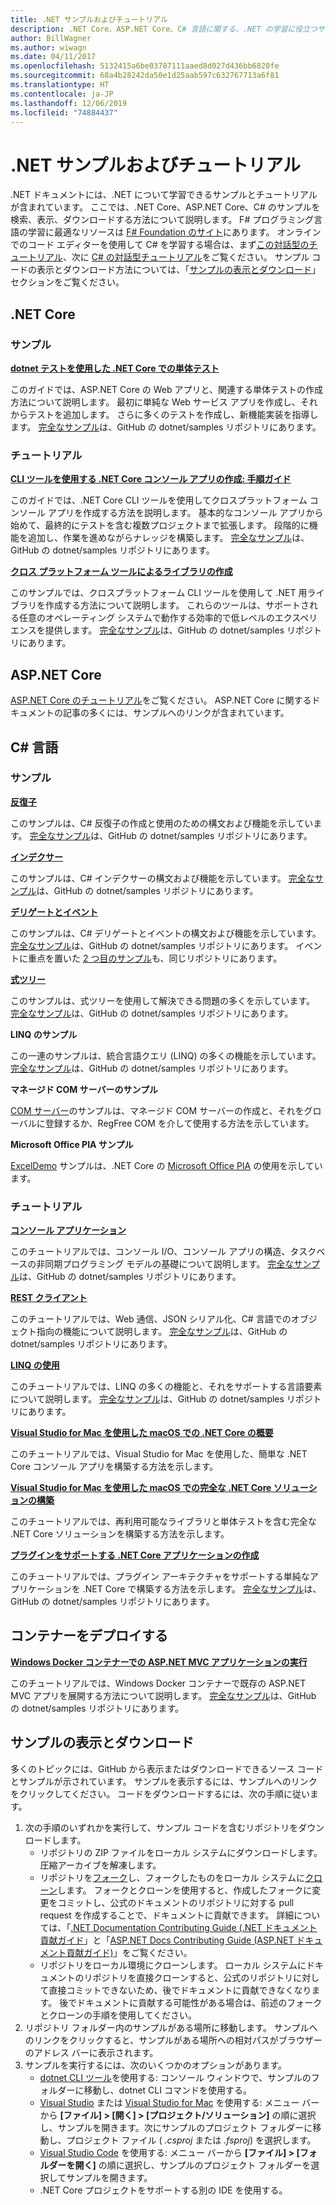 ```yaml
---
title: .NET サンプルおよびチュートリアル
description: .NET Core、ASP.NET Core、C# 言語に関する、.NET の学習に役立つサンプルとチュートリアルの情報です。
author: BillWagner
ms.author: wiwagn
ms.date: 04/11/2017
ms.openlocfilehash: 5132415a6be03787111aaed8d027d436bb6820fe
ms.sourcegitcommit: 68a4b28242da50e1d25aab597c632767713a6f81
ms.translationtype: HT
ms.contentlocale: ja-JP
ms.lasthandoff: 12/06/2019
ms.locfileid: "74884437"
---
```

# <a name="net-samples-and-tutorials"></a>.NET サンプルおよびチュートリアル

.NET ドキュメントには、.NET について学習できるサンプルとチュートリアルが含まれています。 ここでは、.NET Core、ASP.NET Core、C# のサンプルを検索、表示、ダウンロードする方法について説明します。 F# プログラミング言語の学習に最適なリソースは [F# Foundation のサイト](https://fsharp.org/learn.html)にあります。 オンラインでのコード エディターを使用して C# を学習する場合は、まず[この対話型のチュートリアル](https://dotnet.microsoft.com/learn/dotnet/in-browser-tutorial/1)、次に [C# の対話型チュートリアル](../csharp/tutorials/intro-to-csharp/index.md)をご覧ください。 サンプル コードの表示とダウンロード方法については、「[サンプルの表示とダウンロード](#viewing-and-downloading-samples)」セクションをご覧ください。

## <a name="net-core"></a>.NET Core

### <a name="samples"></a>サンプル

**[dotnet テストを使用した .NET Core での単体テスト](../core/testing/unit-testing-with-dotnet-test.md)**

このガイドでは、ASP.NET Core の Web アプリと、関連する単体テストの作成方法について説明します。 最初に単純な Web サービス アプリを作成し、それからテストを追加します。 さらに多くのテストを作成し、新機能実装を指導します。 [完全なサンプル](https://github.com/dotnet/samples/tree/master/core/getting-started/unit-testing-using-dotnet-test)は、GitHub の dotnet/samples リポジトリにあります。

### <a name="tutorials"></a>チュートリアル

**[CLI ツールを使用する .NET Core コンソール アプリの作成: 手順ガイド](../core/tutorials/cli-create-console-app.md)**

このガイドでは、.NET Core CLI ツールを使用してクロスプラットフォーム コンソール アプリを作成する方法を説明します。 基本的なコンソール アプリから始めて、最終的にテストを含む複数プロジェクトまで拡張します。 段階的に機能を追加し、作業を進めながらナレッジを構築します。 [完全なサンプル](https://github.com/dotnet/samples/tree/master/core/console-apps)は、GitHub の dotnet/samples リポジトリにあります。

**[クロス プラットフォーム ツールによるライブラリの作成](../core/tutorials/libraries.md)**

このサンプルでは、クロスプラットフォーム CLI ツールを使用して .NET 用ライブラリを作成する方法について説明します。 これらのツールは、サポートされる任意のオペレーティング システムで動作する効率的で低レベルのエクスペリエンスを提供します。 [完全なサンプル](https://github.com/dotnet/samples/tree/master/framework/libraries/frameworks-library)は、GitHub の dotnet/samples リポジトリにあります。

## <a name="aspnet-core"></a>ASP.NET Core

[ASP.NET Core のチュートリアル](/aspnet/core/tutorials/)をご覧ください。 ASP.NET Core に関するドキュメントの記事の多くには、サンプルへのリンクが含まれています。

## <a name="c-language"></a>C# 言語

### <a name="samples"></a>サンプル

**[反復子](../csharp/iterators.md)**

このサンプルは、C# 反復子の作成と使用のための構文および機能を示しています。 [完全なサンプル](https://github.com/dotnet/samples/tree/master/csharp/iterators)は、GitHub の dotnet/samples リポジトリにあります。

**[インデクサー](../csharp/indexers.md)**

このサンプルは、C# インデクサーの構文および機能を示しています。 [完全なサンプル](https://github.com/dotnet/samples/tree/master/csharp/indexers)は、GitHub の dotnet/samples リポジトリにあります。

**[デリゲートとイベント](../csharp/delegates-overview.md)**

このサンプルは、C# デリゲートとイベントの構文および機能を示しています。 [完全なサンプル](https://github.com/dotnet/samples/tree/master/csharp/delegates-and-events)は、GitHub の dotnet/samples リポジトリにあります。 イベントに重点を置いた [2 つ目のサンプル](https://github.com/dotnet/samples/tree/master/csharp/events)も、同じリポジトリにあります。

**[式ツリー](../csharp/expression-trees.md)**

このサンプルは、式ツリーを使用して解決できる問題の多くを示しています。 [完全なサンプル](https://github.com/dotnet/samples/tree/master/csharp/expression-trees)は、GitHub の dotnet/samples リポジトリにあります。

**LINQ のサンプル**

この一連のサンプルは、統合言語クエリ (LINQ) の多くの機能を示しています。 [完全なサンプル](https://github.com/dotnet/samples/tree/master/core/linq/csharp)は、GitHub の dotnet/samples リポジトリにあります。

**マネージド COM サーバーのサンプル**

[COM サーバー](https://github.com/dotnet/samples/tree/master/core/extensions/COMServerDemo)のサンプルは、マネージド COM サーバーの作成と、それをグローバルに登録するか、RegFree COM を介して使用する方法を示しています。

**Microsoft Office PIA サンプル**

[ExcelDemo](https://github.com/dotnet/samples/tree/master/core/extensions/ExcelDemo) サンプルは、.NET Core の [Microsoft Office PIA](/visualstudio/vsto/office-primary-interop-assemblies) の使用を示しています。

### <a name="tutorials"></a>チュートリアル

**[コンソール アプリケーション](../csharp/tutorials/console-teleprompter.md)**

このチュートリアルでは、コンソール I/O、コンソール アプリの構造、タスクベースの非同期プログラミング モデルの基礎について説明します。 [完全なサンプル](https://github.com/dotnet/samples/tree/master/csharp/getting-started/console-teleprompter)は、GitHub の dotnet/samples リポジトリにあります。

**[REST クライアント](../csharp/tutorials/console-webapiclient.md)**

このチュートリアルでは、Web 通信、JSON シリアル化、C# 言語でのオブジェクト指向の機能について説明します。 [完全なサンプル](https://github.com/dotnet/samples/tree/master/csharp/getting-started/console-webapiclient)は、GitHub の dotnet/samples リポジトリにあります。

**[LINQ の使用](../csharp/tutorials/working-with-linq.md)**

このチュートリアルでは、LINQ の多くの機能と、それをサポートする言語要素について説明します。 [完全なサンプル](https://github.com/dotnet/samples/tree/master/csharp/getting-started/console-linq)は、GitHub の dotnet/samples リポジトリにあります。

**[Visual Studio for Mac を使用した macOS での .NET Core の概要](../core/tutorials/using-on-mac-vs.md)**

このチュートリアルでは、Visual Studio for Mac を使用した、簡単な .NET Core コンソール アプリを構築する方法を示します。

**[Visual Studio for Mac を使用した macOS での完全な .NET Core ソリューションの構築](../core/tutorials/using-on-mac-vs-full-solution.md)**

このチュートリアルでは、再利用可能なライブラリと単体テストを含む完全な .NET Core ソリューションを構築する方法を示します。

**[プラグインをサポートする .NET Core アプリケーションの作成](../core/tutorials/creating-app-with-plugin-support.md)**

このチュートリアルでは、プラグイン アーキテクチャをサポートする単純なアプリケーションを .NET Core で構築する方法を示します。 [完全なサンプル](https://github.com/dotnet/samples/tree/master/core/extensions/AppWithPlugin)は、GitHub の dotnet/samples リポジトリにあります。

## <a name="deploy-to-containers"></a>コンテナーをデプロイする

**[Windows Docker コンテナーでの ASP.NET MVC アプリケーションの実行](/aspnet/mvc/overview/deployment/docker-aspnetmvc)**

このチュートリアルでは、Windows Docker コンテナーで既存の ASP.NET MVC アプリを展開する方法について説明します。 [完全なサンプル](https://github.com/dotnet/samples/tree/master/framework/docker/MVCRandomAnswerGenerator)は、GitHub の dotnet/samples リポジトリにあります。

## <a name="viewing-and-downloading-samples"></a>サンプルの表示とダウンロード

多くのトピックには、GitHub から表示またはダウンロードできるソース コードとサンプルが示されています。 サンプルを表示するには、サンプルへのリンクをクリックしてください。 コードをダウンロードするには、次の手順に従います。

1. 次の手順のいずれかを実行して、サンプル コードを含むリポジトリをダウンロードします。
   * リポジトリの ZIP ファイルをローカル システムにダウンロードします。 圧縮アーカイブを解凍します。
   * リポジトリを[フォーク](https://help.github.com/articles/fork-a-repo/)し、フォークしたものをローカル システムに[クローン](https://help.github.com/articles/cloning-a-repository/)します。 フォークとクローンを使用すると、作成したフォークに変更をコミットし、公式のドキュメントのリポジトリに対する pull request を作成することで、ドキュメントに貢献できます。 詳細については、「[.NET Documentation Contributing Guide (.NET ドキュメント貢献ガイド](https://github.com/dotnet/docs/blob/master/CONTRIBUTING.md)」と「[ASP.NET Docs Contributing Guide (ASP.NET ドキュメント貢献ガイド)](https://github.com/aspnet/Docs/blob/master/CONTRIBUTING.md)」をご覧ください。
   * リポジトリをローカル環境にクローンします。 ローカル システムにドキュメントのリポジトリを直接クローンすると、公式のリポジトリに対して直接コミットできないため、後でドキュメントに貢献できなくなります。 後でドキュメントに貢献する可能性がある場合は、前述のフォークとクローンの手順を使用してください。
1. リポジトリ フォルダー内のサンプルがある場所に移動します。 サンプルへのリンクをクリックすると、サンプルがある場所への相対パスがブラウザーのアドレス バーに表示されます。
1. サンプルを実行するには、次のいくつかのオプションがあります。
   * [dotnet CLI ツール](../core/tools/index.md)を使用する: コンソール ウィンドウで、サンプルのフォルダーに移動し、dotnet CLI コマンドを使用する。
   * [Visual Studio](https://visualstudio.microsoft.com/vs/?utm_medium=microsoft&utm_source=docs.microsoft.com&utm_campaign=inline+link) または [Visual Studio for Mac](https://visualstudio.microsoft.com/vs/mac/?utm_medium=microsoft&utm_source=docs.microsoft.com&utm_campaign=inline+link) を使用する: メニュー バーから **[ファイル] > [開く] > [プロジェクト/ソリューション]** の順に選択し、サンプルを開きます。次にサンプルのプロジェクト フォルダーに移動し、プロジェクト ファイル ( *.csproj* または *.fsproj*) を選択します。
   * [Visual Studio Code](https://code.visualstudio.com/) を使用する: メニュー バーから **[ファイル] > [フォルダーを開く]** の順に選択し、サンプルのプロジェクト フォルダーを選択してサンプルを開きます。
   * .NET Core プロジェクトをサポートする別の IDE を使用する。
